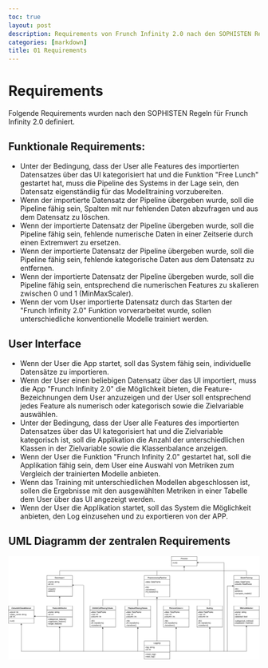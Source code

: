 ```yaml
---
toc: true
layout: post
description: Requirements von Frunch Infinity 2.0 nach den SOPHISTEN Regeln.
categories: [markdown]
title: 01 Requirements
---
```


# Requirements
Folgende Requirements wurden nach den SOPHISTEN Regeln für Frunch Infinity 2.0 definiert.

## Funktionale Requirements:
- Unter der Bedingung, dass der User alle Features des importierten Datensatzes über das UI kategorisiert hat und die Funktion "Free Lunch" gestartet hat, muss die Pipeline des Systems in der Lage sein, den Datensatz eigenständiig für das Modelltraining vorzubereiten.
- Wenn der importierte Datensatz der Pipeline übergeben wurde, soll die Pipeline fähig sein, Spalten mit nur fehlenden Daten abzufragen und aus dem Datensatz zu löschen. 
- Wenn der importierte Datensatz der Pipeline übergeben wurde, soll die Pipeline fähig sein, fehlende numerische Daten in einer Zeitserie durch einen Extremwert zu ersetzen.
- Wenn der importierte Datensatz der Pipeline übergeben wurde, soll die Pipeline fähig sein, fehlende kategorische Daten aus dem Datensatz zu entfernen.
- Wenn der importierte Datensatz der Pipeline übergeben wurde, soll die Pipeline fähig sein, entsprechend die numerischen Features zu skalieren zwischen 0 und 1 (MinMaxScaler).
- Wenn der vom User importierte Datensatz durch das Starten der "Frunch Infinity 2.0" Funktion vorverarbeitet wurde, sollen unterschiedliche konventionelle Modelle trainiert werden.

## User Interface
- Wenn der User die App startet, soll das System fähig sein, individuelle Datensätze zu importieren.
- Wenn der User einen beliebigen Datensatz über das UI importiert, muss die App "Frunch Infinity 2.0" die Möglichkeit bieten, die Feature-Bezeichnungen dem User anzuzeigen und der User soll entsprechend jedes Feature als numerisch oder kategorisch sowie die Zielvariable auswählen.
- Unter der Bedingung, dass der User alle Features des importierten Datensatzes über das UI kategorisiert hat und die Zielvariable kategorisch ist, soll die Applikation die Anzahl der unterschiedlichen Klassen in der Zielvariable sowie die Klassenbalance anzeigen.
- Wenn der User die Funktion "Frunch Infinity 2.0" gestartet hat, soll die Applikation fähig sein, dem User eine Auswahl von Metriken zum Vergleich der trainierten Modelle anbieten.
- Wenn das Training mit unterschiedlichen Modellen abgeschlossen ist, sollen die Ergebnisse mit den ausgewählten Metriken in einer Tabelle dem User über das UI angezeigt werden. 
- Wenn der User die Applikation startet, soll das System die Möglichkeit anbieten, den Log einzusehen und zu exportieren von der APP.

## UML Diagramm der zentralen Requirements
![UML Requirements](./diagrams/UML_requirements.svg)